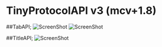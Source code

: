 # TinyProtocolAPI v3 (mcv+1.8)

##TabAPI;
![ScreenShot](http://i.imgur.com/2v7x4Pp.png?1)
![ScreenShot](http://i.imgur.com/LzpDVt1.png?1)

##TitleAPI;
![ScreenShot](http://i.imgur.com/91lFg4P.png?1)
